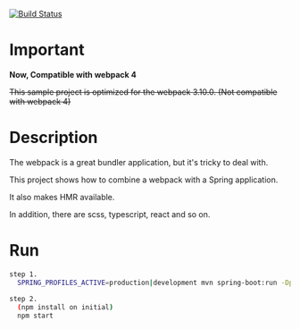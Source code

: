 
[![Build Status](https://travis-ci.org/okihouse/spring-boot-webpack-react-typescript.svg?branch=master)](https://travis-ci.org/okihouse/spring-boot-webpack-react-typescript)

Important
=========
**Now, Compatible with webpack 4**

~~This sample project is optimized for the webpack 3.10.0.
(Not compatible with webpack 4)~~

Description
=========
The webpack is a great bundler application, but it's tricky to deal with.

This project shows how to combine a webpack with a Spring application.

It also makes HMR available.

In addition, there are scss, typescript, react and so on.
  
Run
===

```bash
step 1.
  SPRING_PROFILES_ACTIVE=production|development mvn spring-boot:run -Dprofile=production|development
  
step 2. 
  (npm install on initial)
  npm start
```
